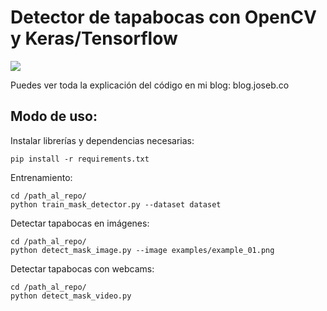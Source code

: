 # Detector de tapabocas con OpenCV y Keras/Tensorflow
![](demo.gif)

Puedes ver toda la explicación del código en mi blog: blog.joseb.co

## Modo de uso:

Instalar librerías y dependencias necesarias:

```
pip install -r requirements.txt
```

Entrenamiento:

```
cd /path_al_repo/
python train_mask_detector.py --dataset dataset
```

Detectar tapabocas en imágenes:

```
cd /path_al_repo/
python detect_mask_image.py --image examples/example_01.png
```

Detectar tapabocas con webcams:

```
cd /path_al_repo/
python detect_mask_video.py
```